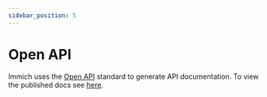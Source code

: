 ```yaml
---
sidebar_position: 5
---
```


# Open API

Immich uses the [Open API](https://swagger.io/specification/) standard to generate API documentation. To view the published docs see [here](/docs/api).

